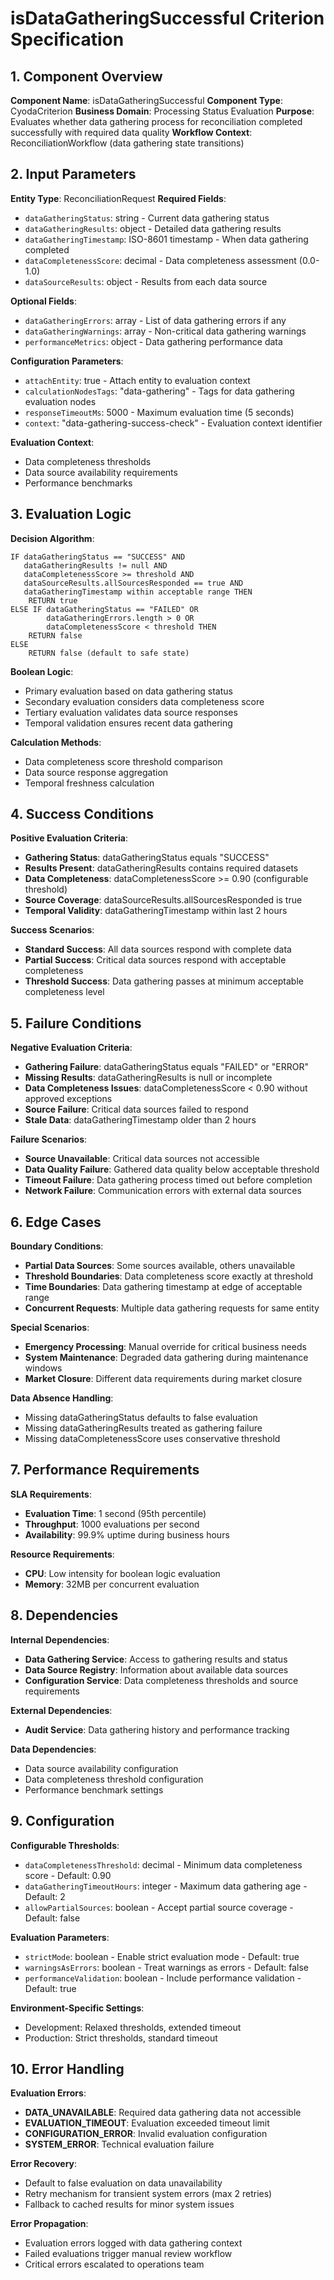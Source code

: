 # isDataGatheringSuccessful Criterion Specification

## 1. Component Overview
**Component Name**: isDataGatheringSuccessful
**Component Type**: CyodaCriterion
**Business Domain**: Processing Status Evaluation
**Purpose**: Evaluates whether data gathering process for reconciliation completed successfully with required data quality
**Workflow Context**: ReconciliationWorkflow (data gathering state transitions)

## 2. Input Parameters
**Entity Type**: ReconciliationRequest
**Required Fields**:
- `dataGatheringStatus`: string - Current data gathering status
- `dataGatheringResults`: object - Detailed data gathering results
- `dataGatheringTimestamp`: ISO-8601 timestamp - When data gathering completed
- `dataCompletenessScore`: decimal - Data completeness assessment (0.0-1.0)
- `dataSourceResults`: object - Results from each data source

**Optional Fields**:
- `dataGatheringErrors`: array - List of data gathering errors if any
- `dataGatheringWarnings`: array - Non-critical data gathering warnings
- `performanceMetrics`: object - Data gathering performance data

**Configuration Parameters**:
- `attachEntity`: true - Attach entity to evaluation context
- `calculationNodesTags`: "data-gathering" - Tags for data gathering evaluation nodes
- `responseTimeoutMs`: 5000 - Maximum evaluation time (5 seconds)
- `context`: "data-gathering-success-check" - Evaluation context identifier

**Evaluation Context**:
- Data completeness thresholds
- Data source availability requirements
- Performance benchmarks

## 3. Evaluation Logic
**Decision Algorithm**:
```
IF dataGatheringStatus == "SUCCESS" AND
   dataGatheringResults != null AND
   dataCompletenessScore >= threshold AND
   dataSourceResults.allSourcesResponded == true AND
   dataGatheringTimestamp within acceptable range THEN
    RETURN true
ELSE IF dataGatheringStatus == "FAILED" OR
        dataGatheringErrors.length > 0 OR
        dataCompletenessScore < threshold THEN
    RETURN false
ELSE
    RETURN false (default to safe state)
```

**Boolean Logic**:
- Primary evaluation based on data gathering status
- Secondary evaluation considers data completeness score
- Tertiary evaluation validates data source responses
- Temporal validation ensures recent data gathering

**Calculation Methods**:
- Data completeness score threshold comparison
- Data source response aggregation
- Temporal freshness calculation

## 4. Success Conditions
**Positive Evaluation Criteria**:
- **Gathering Status**: dataGatheringStatus equals "SUCCESS"
- **Results Present**: dataGatheringResults contains required datasets
- **Data Completeness**: dataCompletenessScore >= 0.90 (configurable threshold)
- **Source Coverage**: dataSourceResults.allSourcesResponded is true
- **Temporal Validity**: dataGatheringTimestamp within last 2 hours

**Success Scenarios**:
- **Standard Success**: All data sources respond with complete data
- **Partial Success**: Critical data sources respond with acceptable completeness
- **Threshold Success**: Data gathering passes at minimum acceptable completeness level

## 5. Failure Conditions
**Negative Evaluation Criteria**:
- **Gathering Failure**: dataGatheringStatus equals "FAILED" or "ERROR"
- **Missing Results**: dataGatheringResults is null or incomplete
- **Data Completeness Issues**: dataCompletenessScore < 0.90 without approved exceptions
- **Source Failure**: Critical data sources failed to respond
- **Stale Data**: dataGatheringTimestamp older than 2 hours

**Failure Scenarios**:
- **Source Unavailable**: Critical data sources not accessible
- **Data Quality Failure**: Gathered data quality below acceptable threshold
- **Timeout Failure**: Data gathering process timed out before completion
- **Network Failure**: Communication errors with external data sources

## 6. Edge Cases
**Boundary Conditions**:
- **Partial Data Sources**: Some sources available, others unavailable
- **Threshold Boundaries**: Data completeness score exactly at threshold
- **Time Boundaries**: Data gathering timestamp at edge of acceptable range
- **Concurrent Requests**: Multiple data gathering requests for same entity

**Special Scenarios**:
- **Emergency Processing**: Manual override for critical business needs
- **System Maintenance**: Degraded data gathering during maintenance windows
- **Market Closure**: Different data requirements during market closure

**Data Absence Handling**:
- Missing dataGatheringStatus defaults to false evaluation
- Missing dataGatheringResults treated as gathering failure
- Missing dataCompletenessScore uses conservative threshold

## 7. Performance Requirements
**SLA Requirements**:
- **Evaluation Time**: 1 second (95th percentile)
- **Throughput**: 1000 evaluations per second
- **Availability**: 99.9% uptime during business hours

**Resource Requirements**:
- **CPU**: Low intensity for boolean logic evaluation
- **Memory**: 32MB per concurrent evaluation

## 8. Dependencies
**Internal Dependencies**:
- **Data Gathering Service**: Access to gathering results and status
- **Data Source Registry**: Information about available data sources
- **Configuration Service**: Data completeness thresholds and source requirements

**External Dependencies**:
- **Audit Service**: Data gathering history and performance tracking

**Data Dependencies**:
- Data source availability configuration
- Data completeness threshold configuration
- Performance benchmark settings

## 9. Configuration
**Configurable Thresholds**:
- `dataCompletenessThreshold`: decimal - Minimum data completeness score - Default: 0.90
- `dataGatheringTimeoutHours`: integer - Maximum data gathering age - Default: 2
- `allowPartialSources`: boolean - Accept partial source coverage - Default: false

**Evaluation Parameters**:
- `strictMode`: boolean - Enable strict evaluation mode - Default: true
- `warningsAsErrors`: boolean - Treat warnings as errors - Default: false
- `performanceValidation`: boolean - Include performance validation - Default: true

**Environment-Specific Settings**:
- Development: Relaxed thresholds, extended timeout
- Production: Strict thresholds, standard timeout

## 10. Error Handling
**Evaluation Errors**:
- **DATA_UNAVAILABLE**: Required data gathering data not accessible
- **EVALUATION_TIMEOUT**: Evaluation exceeded timeout limit
- **CONFIGURATION_ERROR**: Invalid evaluation configuration
- **SYSTEM_ERROR**: Technical evaluation failure

**Error Recovery**:
- Default to false evaluation on data unavailability
- Retry mechanism for transient system errors (max 2 retries)
- Fallback to cached results for minor system issues

**Error Propagation**:
- Evaluation errors logged with data gathering context
- Failed evaluations trigger manual review workflow
- Critical errors escalated to operations team
